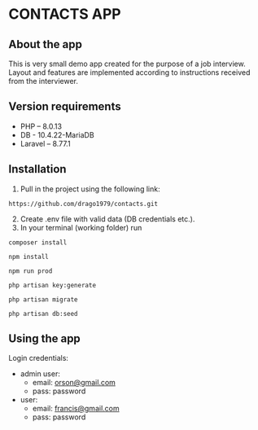 # CONTACTS APP

## About the app
This is very small demo app created for the purpose of a job interview. Layout and features are 
implemented according to instructions received from the interviewer.

## Version requirements
- PHP – 8.0.13
- DB - 10.4.22-MariaDB
- Laravel – 8.77.1

## Installation

1. Pull in the project using the following link:
```
https://github.com/drago1979/contacts.git

```
2. Create .env file with valid data (DB credentials etc.).  
3. In your terminal (working folder) run
```
composer install
```  

```
npm install
```


```
npm run prod
```


```
php artisan key:generate
```


```
php artisan migrate
```

```
php artisan db:seed
```

## Using the app
Login credentials:  
* admin user:  
  - email: orson@gmail.com
  - pass: password
* user:
  - email: francis@gmail.com
  - pass: password
